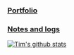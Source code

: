 ### [Portfolio](https://josttim.github.io/JostTim/)

### [Notes and logs](https://josttim.github.io/Klog/)

[![Tim's github stats](https://github-readme-stats.vercel.app/api?username=JostTim&show_icons=true)](https://github.com/JostTim/JostTim)
